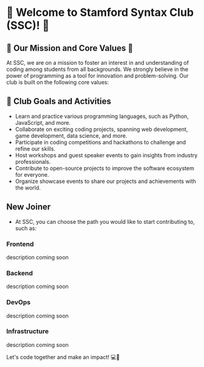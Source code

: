 # 🚀 Welcome to Stamford Syntax Club (SSC)! 🎉

## 🌟 Our Mission and Core Values 🌟

At SSC, we are on a mission to foster an interest in and understanding of coding among students from all backgrounds. We strongly believe in the power of programming as a tool for innovation and problem-solving. Our club is built on the following core values:

## 🎯 Club Goals and Activities

- Learn and practice various programming languages, such as Python, JavaScript, and more.
- Collaborate on exciting coding projects, spanning web development, game development, data science, and more.
- Participate in coding competitions and hackathons to challenge and refine our skills.
- Host workshops and guest speaker events to gain insights from industry professionals.
- Contribute to open-source projects to improve the software ecosystem for everyone.
- Organize showcase events to share our projects and achievements with the world.

## New Joiner

- At SSC, you can choose the path you would like to start contributing to, such as:

### Frontend
description coming soon

### Backend
description coming soon

### DevOps
description coming soon

### Infrastructure
description coming soon

Let's code together and make an impact! 💻🌈
